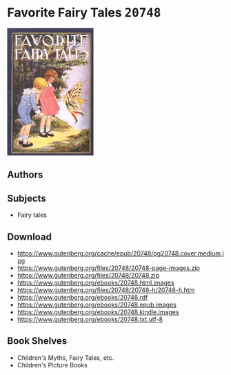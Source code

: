# Favorite Fairy Tales <kbd>20748</kbd>

![](./cover.medium.jpg "")

## Authors



## Subjects


 - Fairy tales

## Download


 - https://www.gutenberg.org/cache/epub/20748/pg20748.cover.medium.jpg
 - https://www.gutenberg.org/files/20748/20748-page-images.zip
 - https://www.gutenberg.org/files/20748/20748.zip
 - https://www.gutenberg.org/ebooks/20748.html.images
 - https://www.gutenberg.org/files/20748/20748-h/20748-h.htm
 - https://www.gutenberg.org/ebooks/20748.rdf
 - https://www.gutenberg.org/ebooks/20748.epub.images
 - https://www.gutenberg.org/ebooks/20748.kindle.images
 - https://www.gutenberg.org/ebooks/20748.txt.utf-8

## Book Shelves


 - Children's Myths, Fairy Tales, etc.
 - Children's Picture Books
